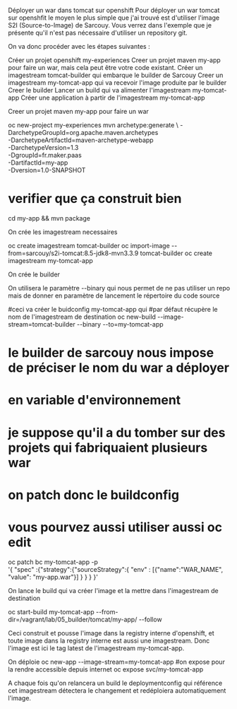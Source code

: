 Déployer un war dans tomcat sur openshift
Pour déployer un war tomcat sur openshfit le moyen le plus simple que j'ai trouvé est d'utiliser l'image S2I (Source-to-Image) de Sarcouy. Vous verrez dans l'exemple que je présente qu'il n'est pas nécessaire d'utiliser un repository git.

On va donc procéder avec les étapes suivantes :

Créer un projet openshift my-experiences
Creer un projet maven my-app pour faire un war, mais cela peut être votre code existant.
Créer un imagestream tomcat-builder qui embarque le builder de Sarcouy
Creer un imagestream my-tomcat-app qui va recevoir l'image produite par le builder
Creer le builder 
Lancer un build qui va alimenter l'imagestream my-tomcat-app
Créer une application à partir de l'imagestream my-tomcat-app


Creer un projet maven my-app pour faire un war


oc new-project my-experiences
mvn archetype:generate \ 
   -DarchetypeGroupId=org.apache.maven.archetypes \
   -DarchetypeArtifactId=maven-archetype-webapp \
   -DarchetypeVersion=1.3 \
   -DgroupId=fr.maker.paas \
   -DartifactId=my-app \
   -Dversion=1.0-SNAPSHOT 
# verifier que ça construit bien 
cd my-app && mvn package

On crée les imagestream necessaires

oc create imagestream tomcat-builder
oc import-image --from=sarcouy/s2i-tomcat:8.5-jdk8-mvn3.3.9 tomcat-builder
oc create imagestream my-tomcat-app


On crée le builder

On utilisera le paramètre --binary qui nous permet de ne pas utiliser un repo mais de donner en paramètre de lancement le répertoire du code source

#ceci va créer le buidconfig my-tomcat-app qui 
#par défaut récupère le nom de l'imagestream de destination
oc new-build --image-stream=tomcat-builder --binary --to=my-tomcat-app
# le builder de sarcouy nous impose de préciser le nom du war a déployer 
# en variable d'environnement
# je suppose qu'il a du tomber sur des projets qui fabriquaient plusieurs war
# on patch donc le buildconfig 
# vous pourvez aussi utiliser aussi oc edit
oc patch bc my-tomcat-app -p \
  '{ "spec" :{"strategy":{"sourceStrategy":{ "env" : [{"name":"WAR_NAME", "value": "my-app.war"}] } } } }'


On lance le build qui va créer l'image et la mettre dans l'imagestream de destination

oc start-build my-tomcat-app --from-dir=/vagrant/lab/05_builder/tomcat/my-app/ --follow

Ceci construit et pousse l'image dans la registry interne d'openshift, et toute image dans la registry interne est aussi une imagestream. Donc l'image est ici le tag latest de l'imagestream my-tomcat-app.

On déploie
oc new-app --image-stream=my-tomcat-app
#on expose pour la rendre accessible depuis internet
oc expose svc/my-tomcat-app

A chaque fois qu'on relancera un build le deploymentconfig qui référence cet imagestream détectera le changement et redéploiera automatiquement l'image.